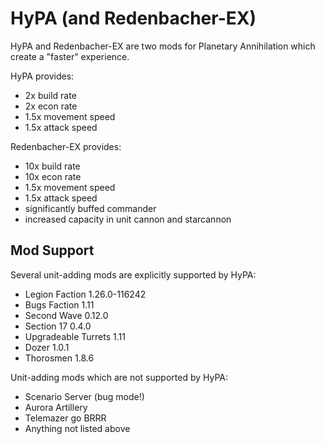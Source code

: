 # HyPA (and Redenbacher-EX)

HyPA and Redenbacher-EX are two mods for Planetary Annihilation which create a "faster" experience.

HyPA provides:
- 2x build rate
- 2x econ rate
- 1.5x movement speed
- 1.5x attack speed
  
Redenbacher-EX provides:
- 10x build rate
- 10x econ rate
- 1.5x movement speed
- 1.5x attack speed
- significantly buffed commander
- increased capacity in unit cannon and starcannon

## Mod Support

Several unit-adding mods are explicitly supported by HyPA:
- Legion Faction 1.26.0-116242
- Bugs Faction 1.11
- Second Wave 0.12.0
- Section 17 0.4.0
- Upgradeable Turrets 1.11
- Dozer 1.0.1
- Thorosmen 1.8.6

Unit-adding mods which are not supported by HyPA:
- Scenario Server (bug mode!)
- Aurora Artillery
- Telemazer go BRRR
- Anything not listed above
